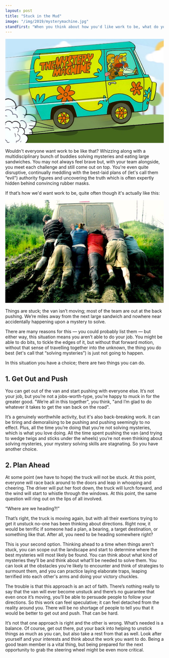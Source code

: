 ```yaml
---
layout: post
title: "Stuck in the Mud"
image: "/img/2019/mysterymachine.jpg"
standfirst: "When you think about how you'd like work to be, what do you think of? It's Scooby Doo isn't it? Me too! Just look at this."
---
```


<img class="img-full" src="/img/2019/mysterymachine.jpg" />

Wouldn't everyone want work to be like that? Whizzing along with a multidisciplinary bunch of buddies solving mysteries and eating large sandwiches. You may not always feel brave but, with your team alongside, you meet each challenge and still come out on top. You're even quite disruptive, continually meddling with the best-laid plans of (let's call them “evil") authority figures and uncovering the truth which is often expertly hidden behind convincing rubber masks.

If that’s how we'd want work to be, quite often though it's actually like this:

<img class="img-full" src="/img/2019/stuck.jpg" />

Things are stuck; the van isn’t moving; most of the team are out at the back pushing. We’re miles away from the next large sandwich and nowhere near accidentally happening upon a mystery to solve.

There are many reasons for this &mdash; you could probably list them &mdash; but either way, this situation means you aren’t able to do your job. You might be able to do bits, to tickle the edges of it, but without that forward motion, without that sense of travelling together into the unknown, the thing you do best (let's call that “solving mysteries”) is just not going to happen.

In this situation you have a choice; there are two things you can do.

## 1. Get Out and Push

You can get out of the van and start pushing with everyone else. It’s not your job, but you’re not a jobs-worth-type, you’re happy to muck in for the greater good. "We’re all in this together", you think, "and I’m glad to do whatever it takes to get the van back on the road".

It’s a genuinely worthwhile activity, but it's also back-breaking work. It can be tiring and demoralising to be pushing and pushing seemingly to no effect. Plus, all the time you’re doing that you’re not solving mysteries, which is what you love doing. All the time spent pushing the van (and trying to wedge twigs and sticks under the wheels) you’re not even thinking about solving mysteries, your mystery solving skills are stagnating. So you have another choice.

## 2. Plan Ahead

At some point (we have to hope) the truck will not be stuck. At this point, everyone will race back around to the doors and leap in whooping and cheering. The driver will put her foot down, the truck will lurch forward, and the wind will start to whistle through the windows. At this point, the same question will ring out on the lips of all involved.

“Where are we heading?!”

That’s right, the truck is moving again, but with all their exertions trying to get it unstuck no-one has been thinking about directions. Right now, it would be terrific if someone had a plan, a bearing, a target destination, or something like that. After all, you need to be heading somewhere right?

This is your second option. Thinking ahead to a time when things aren't stuck, you can scope out the landscape and start to determine where the best mysteries will most likely be found. You can think about what kind of mysteries they’ll be and think about what’ll be needed to solve them. You can look at the obstacles you’re likely to encounter and think of strategies to surmount them, and you can practice laying elaborate traps, leaping terrified into each other's arms and doing your victory chuckles.

The trouble is that this approach is an act of faith. There’s nothing really to say that the van will ever become unstuck and there’s no guarantee that even once it’s moving, you’ll be able to persuade people to follow your directions. So this work can feel speculative; it can feel detached from the reality around you. There will be no shortage of people to tell you that it would be better to get out and push. That can be hard.

It’s not that one approach is right and the other is wrong. What’s needed is a balance. Of course, get out there, put your back into helping to unstick things as much as you can, but also take a rest from that as well. Look after yourself and your interests and think about the work you want to do. Being a good team member is a vital thing, but being prepared for the next opportunity to grab the steering wheel might be even more critical.
